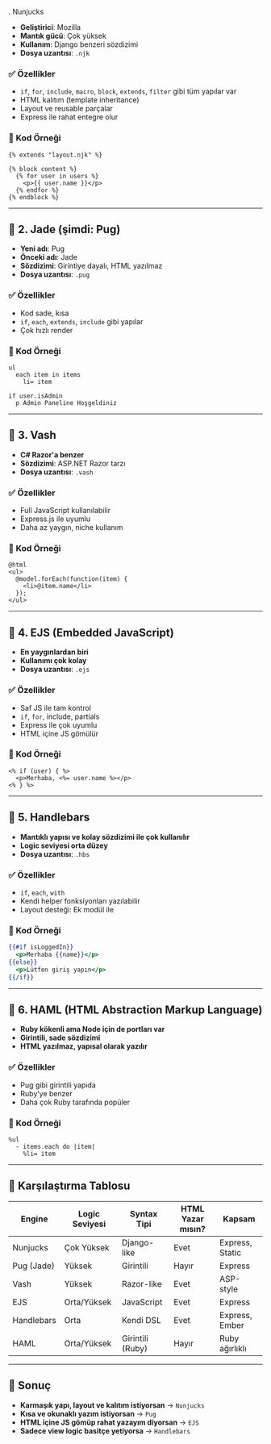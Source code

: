 
. Nunjucks
- **Geliştirici**: Mozilla
- **Mantık gücü**: Çok yüksek
- **Kullanım**: Django benzeri sözdizimi
- **Dosya uzantısı**: `.njk`

### ✅ Özellikler

- `if`, `for`, `include`, `macro`, `block`, `extends`, `filter` gibi tüm yapılar var
- HTML kalıtım (template inheritance)
- Layout ve reusable parçalar
- Express ile rahat entegre olur

### 🔸 Kod Örneği

```njk
{% extends "layout.njk" %}

{% block content %}
  {% for user in users %}
    <p>{{ user.name }}</p>
  {% endfor %}
{% endblock %}
```

---

## 🔶 2. Jade (şimdi: Pug)

- **Yeni adı**: Pug
- **Önceki adı**: Jade
- **Sözdizimi**: Girintiye dayalı, HTML yazılmaz
- **Dosya uzantısı**: `.pug`

### ✅ Özellikler

- Kod sade, kısa
- `if`, `each`, `extends`, `include` gibi yapılar
- Çok hızlı render

### 🔸 Kod Örneği

```pug
ul
  each item in items
    li= item

if user.isAdmin
  p Admin Paneline Hoşgeldiniz
```

---

## 🔶 3. Vash

- **C# Razor'a benzer**
- **Sözdizimi**: ASP.NET Razor tarzı
- **Dosya uzantısı**: `.vash`

### ✅ Özellikler

- Full JavaScript kullanılabilir
- Express.js ile uyumlu
- Daha az yaygın, niche kullanım

### 🔸 Kod Örneği

```vash
@html
<ul>
  @model.forEach(function(item) {
    <li>@item.name</li>
  });
</ul>
```

---

## 🔶 4. EJS (Embedded JavaScript)

- **En yaygınlardan biri**
- **Kullanımı çok kolay**
- **Dosya uzantısı**: `.ejs`

### ✅ Özellikler

- Saf JS ile tam kontrol
- `if`, `for`, include, partials
- Express ile çok uyumlu
- HTML içine JS gömülür

### 🔸 Kod Örneği

```ejs
<% if (user) { %>
  <p>Merhaba, <%= user.name %></p>
<% } %>
```

---

## 🔶 5. Handlebars

- **Mantıklı yapısı ve kolay sözdizimi ile çok kullanılır**
- **Logic seviyesi orta düzey**
- **Dosya uzantısı**: `.hbs`

### ✅ Özellikler

- `if`, `each`, `with`
- Kendi helper fonksiyonları yazılabilir
- Layout desteği: Ek modül ile

### 🔸 Kod Örneği

```hbs
{{#if isLoggedIn}}
  <p>Merhaba {{name}}</p>
{{else}}
  <p>Lütfen giriş yapın</p>
{{/if}}
```

---

## 🔶 6. HAML (HTML Abstraction Markup Language)

- **Ruby kökenli ama Node için de portları var**
- **Girintili, sade sözdizimi**
- **HTML yazılmaz, yapısal olarak yazılır**

### ✅ Özellikler

- Pug gibi girintili yapıda
- Ruby’ye benzer
- Daha çok Ruby tarafında popüler

### 🔸 Kod Örneği

```haml
%ul
  - items.each do |item|
    %li= item
```

---

## 🧾 Karşılaştırma Tablosu

|Engine|Logic Seviyesi|Syntax Tipi|HTML Yazar mısın?|Kapsam|
|---|---|---|---|---|
|Nunjucks|Çok Yüksek|Django-like|Evet|Express, Static|
|Pug (Jade)|Yüksek|Girintili|Hayır|Express|
|Vash|Yüksek|Razor-like|Evet|ASP-style|
|EJS|Orta/Yüksek|JavaScript|Evet|Express|
|Handlebars|Orta|Kendi DSL|Evet|Express, Ember|
|HAML|Orta/Yüksek|Girintili (Ruby)|Hayır|Ruby ağırlıklı|

---

## 🎯 Sonuç

- **Karmaşık yapı, layout ve kalıtım istiyorsan** → `Nunjucks`
- **Kısa ve okunaklı yazım istiyorsan** → `Pug`
- **HTML içine JS gömüp rahat yazayım diyorsan** → `EJS`
- **Sadece view logic basitçe yetiyorsa** → `Handlebars`
